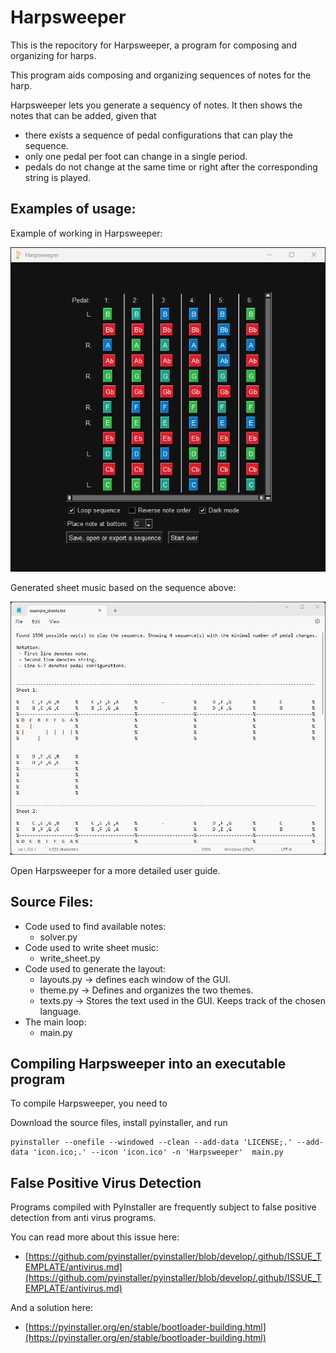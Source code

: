 # Harpsweeper
This is the repocitory for Harpsweeper, a program for composing and organizing for harps. 

This program aids composing and organizing sequences of notes for the harp.

Harpsweeper lets you generate a sequency of notes. It then shows the notes that can be added, given that
 - there exists a sequence of pedal configurations that can play the sequence.
 - only one pedal per foot can change in a single period.
 - pedals do not change at the same time or right after the corresponding string is played.

## Examples of usage: 

Example of working in Harpsweeper: 

<img src="https://raw.githubusercontent.com/adamreir/harpsweeper/main/harpsweeper_example.png" alt="drawing" width="700"/>

Generated sheet music based on the sequence above: 

<img src="https://raw.githubusercontent.com/adamreir/harpsweeper/main/example_sheets.png" alt="drawing" width="700"/>

Open Harpsweeper for a more detailed user guide. 

## Source Files: 
 - Code used to find available notes: 
   - solver.py
 - Code used to write sheet music:
   - write_sheet.py
 - Code used to generate the layout:
   - layouts.py -> defines each window of the GUI. 
   - theme.py -> Defines and organizes the two themes.
   - texts.py -> Stores the text used in the GUI. Keeps track of the chosen language.
 - The main loop: 
   - main.py



## Compiling Harpsweeper into an executable program

To compile Harpsweeper, you need to 

Download the source files, install pyinstaller, and run 
```
pyinstaller --onefile --windowed --clean --add-data 'LICENSE;.' --add-data 'icon.ico;.' --icon 'icon.ico' -n 'Harpsweeper'  main.py
```


## False Positive Virus Detection
Programs compiled with PyInstaller are frequently subject to false positive detection from anti virus programs. 

You can read more about this issue here: 

 - [https://github.com/pyinstaller/pyinstaller/blob/develop/.github/ISSUE_TEMPLATE/antivirus.md](https://github.com/pyinstaller/pyinstaller/blob/develop/.github/ISSUE_TEMPLATE/antivirus.md)

And a solution here: 
 - [https://pyinstaller.org/en/stable/bootloader-building.html](https://pyinstaller.org/en/stable/bootloader-building.html)
